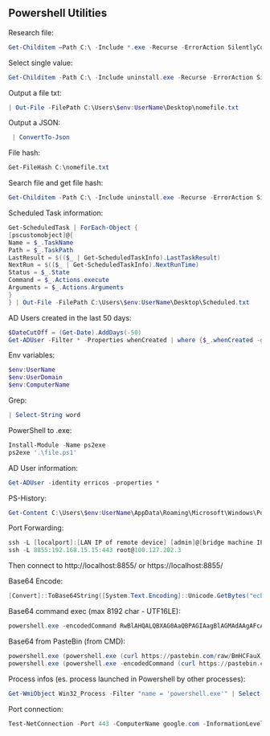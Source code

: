 Powershell Utilities
--------------------

Research file:
```powershell
Get-Childitem –Path C:\ -Include *.exe -Recurse -ErrorAction SilentlyContinue
```

Select single value:
```powershell
Get-Childitem -Path C:\ -Include uninstall.exe -Recurse -ErrorAction SilentlyContinue | Select-Object FullName
```

Output a file txt:
```powershell
| Out-File -FilePath C:\Users\$env:UserName\Desktop\nomefile.txt
```

Output a JSON:
```powershell
 | ConvertTo-Json
```

File hash:
```powershell
Get-FileHash C:\nomefile.txt
```

Search file and get file hash:
```powershell
Get-Childitem -Path C:\ -Include uninstall.exe -Recurse -ErrorAction SilentlyContinue | Get-FileHash | format-list *
```

Scheduled Task information:
```powershell
Get-ScheduledTask | ForEach-Object {
[pscustomobject]@{
Name = $_.TaskName
Path = $_.TaskPath
LastResult = $(($_ | Get-ScheduledTaskInfo).LastTaskResult)
NextRun = $(($_ | Get-ScheduledTaskInfo).NextRunTime)
Status = $_.State
Command = $_.Actions.execute
Arguments = $_.Actions.Arguments
}
} | Out-File -FilePath C:\Users\$env:UserName\Desktop\Scheduled.txt
```

AD Users created in the last 50 days:
```powershell
$DateCutOff = (Get-Date).AddDays(-50)
Get-ADUser -Filter * -Properties whenCreated | where {$_.whenCreated -gt $DateCutOff} | FT Name, whenCreated
```

Env variables:
```powershell
$env:UserName
$env:UserDomain
$env:ComputerName
```

Grep:
```powershell
| Select-String word
```

PowerShell to .exe:
```powershell
Install-Module -Name ps2exe
ps2exe '.\file.ps1'
```

AD User information:
```powershell
Get-ADUser -identity erricos -properties *
```

PS-History:
```powershell
Get-Content C:\Users\$env:UserName\AppData\Roaming\Microsoft\Windows\Powershell\PSReadline\ConsoleHost_history.txt
```

Port Forwarding:
```powershell
ssh -L [localport]:[LAN IP of remote device] [admin]@[bridge machine IP]
ssh -L 8855:192.168.15.15:443 root@100.127.202.3
```
Then connect to http://localhost:8855/ or https://localhost:8855/

Base64 Encode:
```powershell
[Convert]::ToBase64String([System.Text.Encoding]::Unicode.GetBytes("echo asd"))
```

Base64 command exec (max 8192 char - UTF16LE):
```powershell
powershell.exe -encodedCommand RwBlAHQALQBXAG0AaQBPAGIAagBlAGMAdAAgAFcAaQBuADMAMgBfAFAAcgBvAGMAZQBzAHMAIAAtAEYAaQBsAHQAZQByACAAIgBuAGEAbQBlACAAPQAgACcAcABvAHcAZQByAHMAaABlAGwAbAAuAGUAeABlACcAIgAgAHwAIABTAGUAbABlAGMAdAAtAE8AYgBqAGUAYwB0ACAAQwBvAG0AbQBhAG4AZABMAGkAbgBlAA==
```

Base64 from PasteBin (from CMD):
```powershell
powershell.exe (powershell.exe (curl https://pastebin.com/raw/BmHCFauX).Content)
powershell.exe (powershell.exe -encodedCommand (curl https://pastebin.com/raw/J5dr6xTa).Content)
```

Process infos (es. process launched in Powershell by other processes):
```powershell
Get-WmiObject Win32_Process -Filter "name = 'powershell.exe'" | Select-Object CommandLine
```

Port connection:
```powershell
Test-NetConnection -Port 443 -ComputerName google.com -InformationLevel Detailed
```

